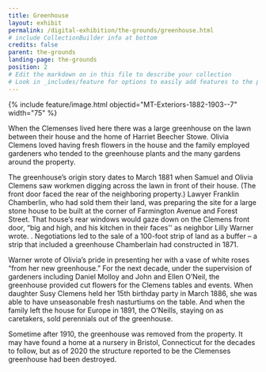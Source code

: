 ```yaml
---
title: Greenhouse
layout: exhibit
permalink: /digital-exhibition/the-grounds/greenhouse.html
# include CollectionBuilder info at bottom
credits: false
parent: the-grounds
landing-page: the-grounds
position: 2
# Edit the markdown on in this file to describe your collection
# Look in _includes/feature for options to easily add features to the page
---
```


{% include feature/image.html objectid="MT-Exteriors-1882-1903--7" width="75" %}

When the Clemenses lived here there was a large greenhouse on the lawn between their house and the home of Harriet Beecher Stowe. Olivia Clemens loved having fresh flowers in the house and the family employed gardeners who tended to the greenhouse plants and the many gardens around the property. 

The greenhouse’s origin story dates to March 1881 when Samuel and Olivia Clemens saw workmen digging across the lawn in front of their house. (The front door faced the rear of the neighboring property.) Lawyer Franklin Chamberlin, who had sold them their land, was preparing the  site for a large stone house to be built at the corner of Farmington Avenue and Forest Street. That house’s rear windows would gaze down on the Clemens front door, “big and high, and his kitchen in their faces'' as neighbor Lilly Warner wrote. . Negotiations led to the sale of a 100-foot strip of land as a buffer – a strip that included a greenhouse Chamberlain had constructed in 1871.

Warner wrote of Olivia’s pride in presenting her with a vase of white roses “from her new greenhouse.” For the next decade, under the supervision of gardeners including Daniel Molloy and John and Ellen O’Neil, the greenhouse provided cut flowers for the Clemens tables and events. When daughter Susy Clemens held her 15th birthday party in March 1886, she was able to have unseasonable fresh nasturtiums on the table. And when the family left the house for Europe in 1891, the O’Neills, staying on as caretakers, sold perennials out of the greenhouse.

Sometime after 1910, the greenhouse was removed from the property. It may have found a home at a nursery in Bristol, Connecticut for the decades to follow, but as of 2020 the structure reported to be the Clemenses greenhouse had been destroyed. 